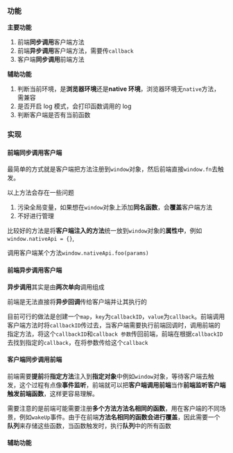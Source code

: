 ### 功能

**主要功能**

1. 前端**同步调用**客户端方法
2. 前端**异步调用**客户端方法，需要传`callback`
3. 客户端**同步调用**前端方法

**辅助功能**

1. 判断当前环境，是**浏览器环境**还是**native 环境**，浏览器环境无`native`方法，需兼容
2. 是否开启 log 模式，会打印函数调用的 log
3. 判断客户端是否有当前函数

### 实现

#### 前端同步调用客户端

最简单的方式就是客户端把方法注册到`window`对象，然后前端直接`window.fn`去触发。

以上方法会存在一些问题

1. 污染全局变量，如果想在`window`对象上添加**同名函数**，会**覆盖**客户端方法
2. 不好进行管理

比较好的方法是将**客户端注入的方法**统一放到`window`对象的**属性中**，例如`window.nativeApi = {}`,

调用客户端某个方法`window.nativeApi.foo(params)`

#### 前端异步调用客户端

**异步调用**其实是由**两次单向**调用组成

前端是无法直接将**异步回调**传给客户端并让其执行的

目前可行的做法是创建一个`map`，`key`为`callbackID`，`value`为`callback`。前端调用客户端方法时将`callbackID`传过去，当客户端需要执行前端回调时，调用前端的指定方法，将这个`callbackID`和`callback 参数`传回前端，前端在根据`callbackID`去找到指定的`callback`，在将参数传给这个`callback`

#### 客户端同步调用前端

前端需要**提前**将**指定方法**注入到**指定对象**中例如`window`对象，等待客户端去触发，这个过程有点像**事件监听**，前端就可以把**客户端调用前端**当作**前端监听客户端触发前端函数**，这样更容易理解。

需要注意的是前端可能需要注册**多个方法方法名相同的函数**，用在客户端的不同场景，例如`wakeUp`事件。由于在前端**方法名相同的函数会进行覆盖**，因此需要一个**队列**来存储这些函数，当函数触发时，执行**队列**中的所有函数

#### 辅助功能
